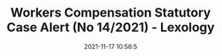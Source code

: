 ---
"title": "Workers Compensation Statutory Case Alert (No 14/2021) - Lexology"
"date": "2021-11-17 10:56:5"
"feed_name": "GOOGLENEWSDRILLING"
"feed_website": "https://news.google.com/search?q=drilling%2Bincident&hl=en-US&gl=US&ceid=US:en"
"feed_rss": "https://news.google.com/rss/search?q=drilling%2Bincident&hl=en-US&gl=US&ceid=US:en"
"link": "https://www.lexology.com/library/detail.aspx?g=3a475c07-5228-4ea3-9efd-4508ea478b5e"
"source": "{'href': 'https://www.lexology.com', 'title': 'Lexology'}"
"file": "_posts/2021-1-1-6fa640bbbd1c2dddbaef02c3a042b57c868de052.md"
"accident": "1"
"drilling": "0"
"dead": "0"
"injured": "0"
"arrested": "0"
"place": "unknown place"
"where": "unknown site"
"causes": "unknown"
"place_uri": "unknown place"
---